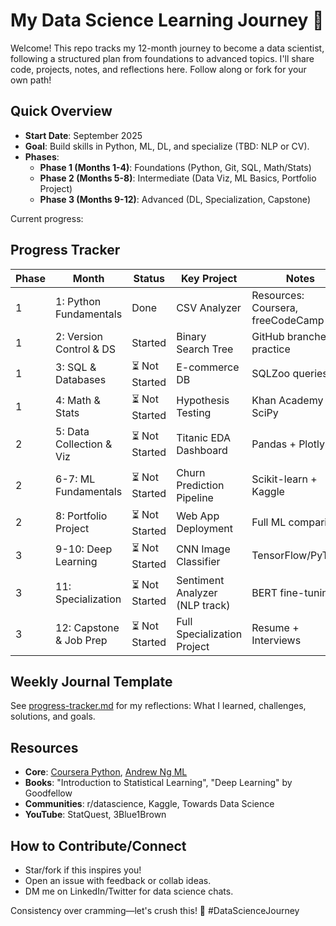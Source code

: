 # My Data Science Learning Journey 🚀

Welcome! This repo tracks my 12-month journey to become a data scientist, following a structured plan from foundations to advanced topics. I'll share code, projects, notes, and reflections here. Follow along or fork for your own path!

## Quick Overview
- **Start Date**: September 2025
- **Goal**: Build skills in Python, ML, DL, and specialize (TBD: NLP or CV).
- **Phases**:
  - **Phase 1 (Months 1-4)**: Foundations (Python, Git, SQL, Math/Stats)
  - **Phase 2 (Months 5-8)**: Intermediate (Data Viz, ML Basics, Portfolio Project)
  - **Phase 3 (Months 9-12)**: Advanced (DL, Specialization, Capstone)

Current progress: 

## Progress Tracker
| Phase | Month | Status | Key Project | Notes |
|-------|-------|--------|-------------|-------|
| 1 | 1: Python Fundamentals |  Done | CSV Analyzer | Resources: Coursera, freeCodeCamp |
| 1 | 2: Version Control & DS | Started | Binary Search Tree | GitHub branches practice |
| 1 | 3: SQL & Databases | ⏳ Not Started | E-commerce DB | SQLZoo queries |
| 1 | 4: Math & Stats | ⏳ Not Started | Hypothesis Testing | Khan Academy + SciPy |
| 2 | 5: Data Collection & Viz | ⏳ Not Started | Titanic EDA Dashboard | Pandas + Plotly |
| 2 | 6-7: ML Fundamentals | ⏳ Not Started | Churn Prediction Pipeline | Scikit-learn + Kaggle |
| 2 | 8: Portfolio Project | ⏳ Not Started | Web App Deployment | Full ML comparison |
| 3 | 9-10: Deep Learning | ⏳ Not Started | CNN Image Classifier | TensorFlow/PyTorch |
| 3 | 11: Specialization | ⏳ Not Started | Sentiment Analyzer (NLP track) | BERT fine-tuning |
| 3 | 12: Capstone & Job Prep | ⏳ Not Started | Full Specialization Project | Resume + Interviews |


## Weekly Journal Template
See [progress-tracker.md](progress-tracker.md) for my reflections: What I learned, challenges, solutions, and goals.

## Resources
- **Core**: [Coursera Python](https://www.coursera.org/learn/python), [Andrew Ng ML](https://www.coursera.org/learn/machine-learning)
- **Books**: "Introduction to Statistical Learning", "Deep Learning" by Goodfellow
- **Communities**: r/datascience, Kaggle, Towards Data Science
- **YouTube**: StatQuest, 3Blue1Brown

## How to Contribute/Connect
- Star/fork if this inspires you!
- Open an issue with feedback or collab ideas.
- DM me on LinkedIn/Twitter for data science chats.

Consistency over cramming—let's crush this! 💪 #DataScienceJourney

